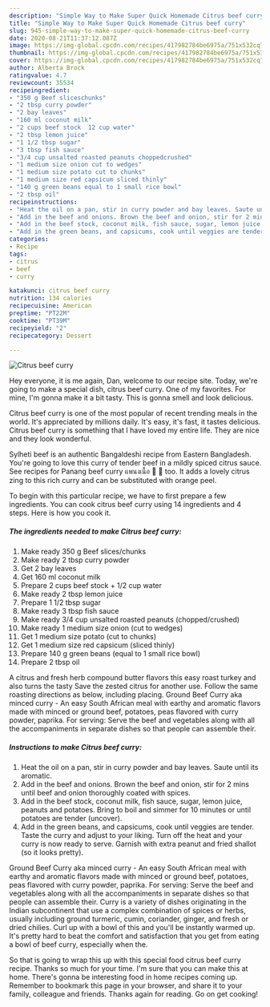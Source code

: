 ```yaml
---
description: "Simple Way to Make Super Quick Homemade Citrus beef curry"
title: "Simple Way to Make Super Quick Homemade Citrus beef curry"
slug: 945-simple-way-to-make-super-quick-homemade-citrus-beef-curry
date: 2020-08-21T11:37:12.087Z
image: https://img-global.cpcdn.com/recipes/417982784be6975a/751x532cq70/citrus-beef-curry-recipe-main-photo.jpg
thumbnail: https://img-global.cpcdn.com/recipes/417982784be6975a/751x532cq70/citrus-beef-curry-recipe-main-photo.jpg
cover: https://img-global.cpcdn.com/recipes/417982784be6975a/751x532cq70/citrus-beef-curry-recipe-main-photo.jpg
author: Alberta Brock
ratingvalue: 4.7
reviewcount: 35534
recipeingredient:
- "350 g Beef sliceschunks"
- "2 tbsp curry powder"
- "2 bay leaves"
- "160 ml coconut milk"
- "2 cups beef stock  12 cup water"
- "2 tbsp lemon juice"
- "1 1/2 tbsp sugar"
- "3 tbsp fish sauce"
- "3/4 cup unsalted roasted peanuts choppedcrushed"
- "1 medium size onion cut to wedges"
- "1 medium size potato cut to chunks"
- "1 medium size red capsicum sliced thinly"
- "140 g green beans equal to 1 small rice bowl"
- "2 tbsp oil"
recipeinstructions:
- "Heat the oil on a pan, stir in curry powder and bay leaves. Saute until its aromatic."
- "Add in the beef and onions. Brown the beef and onion, stir for 2 mins until beef and onion thoroughly coated with spices."
- "Add in the beef stock, coconut milk, fish sauce, sugar, lemon juice, peanuts and potatoes. Bring to boil and simmer for 10 minutes or until potatoes are tender (uncover)."
- "Add in the green beans, and capsicums, cook until veggies are tender. Taste the curry and adjust to your liking. Turn off the heat and your curry is now ready to serve. Garnish with extra peanut and fried shallot (so it looks pretty)."
categories:
- Recipe
tags:
- citrus
- beef
- curry

katakunci: citrus beef curry 
nutrition: 134 calories
recipecuisine: American
preptime: "PT22M"
cooktime: "PT39M"
recipeyield: "2"
recipecategory: Dessert

---
```



![Citrus beef curry](https://img-global.cpcdn.com/recipes/417982784be6975a/751x532cq70/citrus-beef-curry-recipe-main-photo.jpg)

Hey everyone, it is me again, Dan, welcome to our recipe site. Today, we're going to make a special dish, citrus beef curry. One of my favorites. For mine, I'm gonna make it a bit tasty. This is gonna smell and look delicious.

Citrus beef curry is one of the most popular of recent trending meals in the world. It's appreciated by millions daily. It's easy, it's fast, it tastes delicious. Citrus beef curry is something that I have loved my entire life. They are nice and they look wonderful.

Sylheti beef is an authentic Bangaldeshi recipe from Eastern Bangladesh. You&#39;re going to love this curry of tender beef in a mildly spiced citrus sauce. See recipes for Panang beef curry แพนงเนื้อ 🥩 🍛 too. It adds a lovely citrus zing to this rich curry and can be substituted with orange peel.


To begin with this particular recipe, we have to first prepare a few ingredients. You can cook citrus beef curry using 14 ingredients and 4 steps. Here is how you cook it.

<!--inarticleads1-->

##### The ingredients needed to make Citrus beef curry:

1. Make ready 350 g Beef slices/chunks
1. Make ready 2 tbsp curry powder
1. Get 2 bay leaves
1. Get 160 ml coconut milk
1. Prepare 2 cups beef stock + 1/2 cup water
1. Make ready 2 tbsp lemon juice
1. Prepare 1 1/2 tbsp sugar
1. Make ready 3 tbsp fish sauce
1. Make ready 3/4 cup unsalted roasted peanuts (chopped/crushed)
1. Make ready 1 medium size onion (cut to wedges)
1. Get 1 medium size potato (cut to chunks)
1. Get 1 medium size red capsicum (sliced thinly)
1. Prepare 140 g green beans (equal to 1 small rice bowl)
1. Prepare 2 tbsp oil


A citrus and fresh herb compound butter flavors this easy roast turkey and also turns the tasty Save the zested citrus for another use. Follow the same roasting directions as below, including placing. Ground Beef Curry aka minced curry - An easy South African meal with earthy and aromatic flavors made with minced or ground beef, potatoes, peas flavored with curry powder, paprika. For serving: Serve the beef and vegetables along with all the accompaniments in separate dishes so that people can assemble their. 

<!--inarticleads2-->

##### Instructions to make Citrus beef curry:

1. Heat the oil on a pan, stir in curry powder and bay leaves. Saute until its aromatic.
1. Add in the beef and onions. Brown the beef and onion, stir for 2 mins until beef and onion thoroughly coated with spices.
1. Add in the beef stock, coconut milk, fish sauce, sugar, lemon juice, peanuts and potatoes. Bring to boil and simmer for 10 minutes or until potatoes are tender (uncover).
1. Add in the green beans, and capsicums, cook until veggies are tender. Taste the curry and adjust to your liking. Turn off the heat and your curry is now ready to serve. Garnish with extra peanut and fried shallot (so it looks pretty).


Ground Beef Curry aka minced curry - An easy South African meal with earthy and aromatic flavors made with minced or ground beef, potatoes, peas flavored with curry powder, paprika. For serving: Serve the beef and vegetables along with all the accompaniments in separate dishes so that people can assemble their. Curry is a variety of dishes originating in the Indian subcontinent that use a complex combination of spices or herbs, usually including ground turmeric, cumin, coriander, ginger, and fresh or dried chilies. Curl up with a bowl of this and you&#39;ll be instantly warmed up. It&#39;s pretty hard to beat the comfort and satisfaction that you get from eating a bowl of beef curry, especially when the. 

So that is going to wrap this up with this special food citrus beef curry recipe. Thanks so much for your time. I'm sure that you can make this at home. There's gonna be interesting food in home recipes coming up. Remember to bookmark this page in your browser, and share it to your family, colleague and friends. Thanks again for reading. Go on get cooking!
